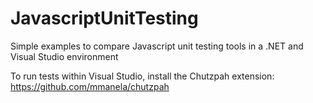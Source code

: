 # JavascriptUnitTesting
Simple examples to compare Javascript unit testing tools in a .NET and Visual Studio environment

To run tests within Visual Studio, install the Chutzpah extension: https://github.com/mmanela/chutzpah
